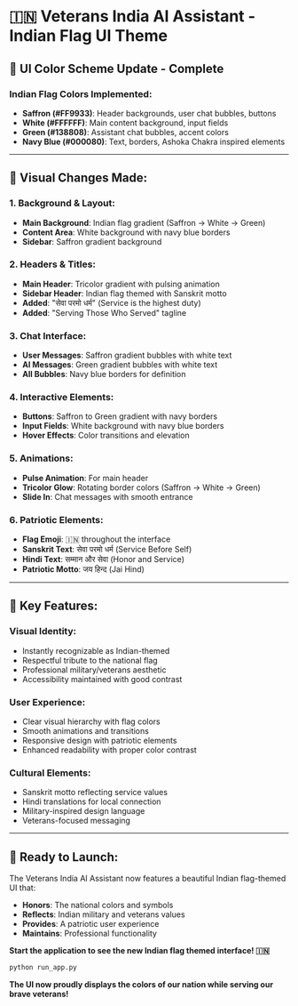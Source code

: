 # 🇮🇳 Veterans India AI Assistant - Indian Flag UI Theme

## 🎨 **UI Color Scheme Update - Complete**

### **Indian Flag Colors Implemented**:
- **Saffron (#FF9933)**: Header backgrounds, user chat bubbles, buttons
- **White (#FFFFFF)**: Main content background, input fields
- **Green (#138808)**: Assistant chat bubbles, accent colors
- **Navy Blue (#000080)**: Text, borders, Ashoka Chakra inspired elements

---

## 🌈 **Visual Changes Made**:

### **1. Background & Layout**:
- **Main Background**: Indian flag gradient (Saffron → White → Green)
- **Content Area**: White background with navy blue borders
- **Sidebar**: Saffron gradient background

### **2. Headers & Titles**:
- **Main Header**: Tricolor gradient with pulsing animation
- **Sidebar Header**: Indian flag themed with Sanskrit motto
- **Added**: "सेवा परमो धर्म" (Service is the highest duty)
- **Added**: "Serving Those Who Served" tagline

### **3. Chat Interface**:
- **User Messages**: Saffron gradient bubbles with white text
- **AI Messages**: Green gradient bubbles with white text
- **All Bubbles**: Navy blue borders for definition

### **4. Interactive Elements**:
- **Buttons**: Saffron to Green gradient with navy borders
- **Input Fields**: White background with navy blue borders
- **Hover Effects**: Color transitions and elevation

### **5. Animations**:
- **Pulse Animation**: For main header
- **Tricolor Glow**: Rotating border colors (Saffron → White → Green)
- **Slide In**: Chat messages with smooth entrance

### **6. Patriotic Elements**:
- **Flag Emoji**: 🇮🇳 throughout the interface
- **Sanskrit Text**: सेवा परमो धर्म (Service Before Self)
- **Hindi Text**: सम्मान और सेवा (Honor and Service)
- **Patriotic Motto**: जय हिन्द (Jai Hind)

---

## 🎯 **Key Features**:

### **Visual Identity**:
- Instantly recognizable as Indian-themed
- Respectful tribute to the national flag
- Professional military/veterans aesthetic
- Accessibility maintained with good contrast

### **User Experience**:
- Clear visual hierarchy with flag colors
- Smooth animations and transitions
- Responsive design with patriotic elements
- Enhanced readability with proper color contrast

### **Cultural Elements**:
- Sanskrit motto reflecting service values
- Hindi translations for local connection
- Military-inspired design language
- Veterans-focused messaging

---

## 🚀 **Ready to Launch**:

The Veterans India AI Assistant now features a beautiful Indian flag-themed UI that:
- **Honors**: The national colors and symbols
- **Reflects**: Indian military and veterans values
- **Provides**: A patriotic user experience
- **Maintains**: Professional functionality

**Start the application to see the new Indian flag themed interface! 🇮🇳**

```bash
python run_app.py
```

**The UI now proudly displays the colors of our nation while serving our brave veterans!**

